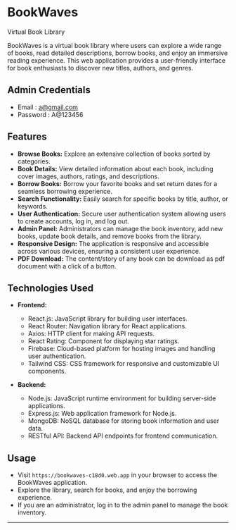 # BookWaves 
Virtual Book Library

BookWaves is a virtual book library where users can explore a wide range of books, read detailed descriptions, borrow books, and enjoy an immersive reading experience. This web application provides a user-friendly interface for book enthusiasts to discover new titles, authors, and genres.

## Admin Credentials
- Email : a@gmail.com
- Password : A@123456

## Features

- **Browse Books:** Explore an extensive collection of books sorted by categories.
- **Book Details:** View detailed information about each book, including cover images, authors, ratings, and descriptions.
- **Borrow Books:** Borrow your favorite books and set return dates for a seamless borrowing experience.
- **Search Functionality:** Easily search for specific books by title, author, or keywords.
- **User Authentication:** Secure user authentication system allowing users to create accounts, log in, and log out.
- **Admin Panel:** Administrators can manage the book inventory, add new books, update book details, and remove books from the library.
- **Responsive Design:** The application is responsive and accessible across various devices, ensuring a consistent user experience.
- **PDF Download:** The content/story of any book can be download as pdf document with a click of a button.

## Technologies Used

- **Frontend:**
  - React.js: JavaScript library for building user interfaces.
  - React Router: Navigation library for React applications.
  - Axios: HTTP client for making API requests.
  - React Rating: Component for displaying star ratings.
  - Firebase: Cloud-based platform for hosting images and handling user authentication.
  - Tailwind CSS: CSS framework for responsive and customizable UI components.

- **Backend:**
  - Node.js: JavaScript runtime environment for building server-side applications.
  - Express.js: Web application framework for Node.js.
  - MongoDB: NoSQL database for storing book information and user data.
  - RESTful API: Backend API endpoints for frontend communication.


## Usage

- Visit `https://bookwaves-c18d0.web.app` in your browser to access the BookWaves application.
- Explore the library, search for books, and enjoy the borrowing experience.
- If you are an administrator, log in to the admin panel to manage the book inventory.

---
